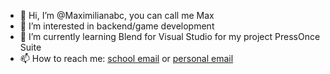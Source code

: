 - 👋 Hi, I’m @Maximilianabc, you can call me Max
- 👀 I’m interested in backend/game development
- 🌱 I’m currently learning Blend for Visual Studio for my project PressOnce Suite
- 📫 How to reach me: [school email](mailto:hmmleung@connect.ust.hk) or [personal email](mailto:leunghomanmax@rocketmail.com)

<!---
Maximilianabc/Maximilianabc is a ✨ special ✨ repository because its `README.md` (this file) appears on your GitHub profile.
You can click the Preview link to take a look at your changes.
--->
